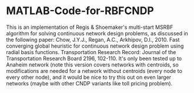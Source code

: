 # MATLAB-Code-for-RBFCNDP
This is an implementation of Regis & Shoemaker's multi-start MSRBF algorithm for solving continuous network design problems, as discussed in the following paper: Chow, J.Y.J., Regan, A.C., Arkhipov, D.I., 2010. Fast converging global heuristic for continuous network design problem using radial basis functions. Transportation Research Record: Journal of the Transportation Research Board 2196, 102-110. It's only been tested up to Anaheim network (note this version covers networks with centroids, so modifications are needed for a network without centroids (every node to every other node), and it would be nice to try this out on even larger networks (maybe with other CNDP variants like toll pricing problem).
